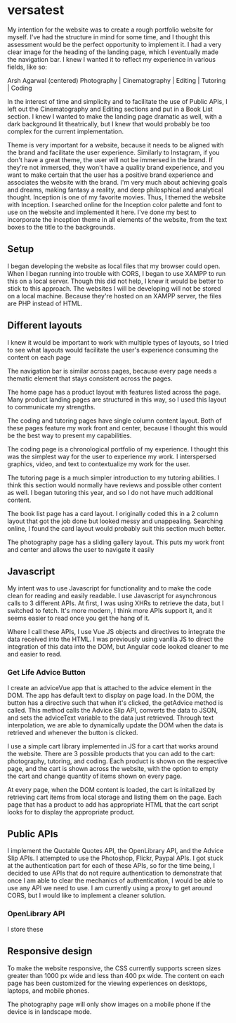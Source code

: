 # versatest

My intention for the website was to create a rough portfolio website for myself. I've had the structure in mind for some time, and I thought this assessment would be the perfect opportunity to implement it. I had a very clear image for the heading of the landing page, which I eventually made the navigation bar. I knew I wanted it to reflect my experience in various fields, like so:

Arsh Agarwal (centered)
Photography | Cinematography | Editing | Tutoring | Coding

In the interest of time and simplicity and to facilitate the use of Public APIs, I left out the Cinematography and Editing sections and put in a Book List section. I knew I wanted to make the landing page dramatic as well, with a dark background lit theatrically, but I knew that would probably be too complex for the current implementation.

Theme is very important for a website, because it needs to be aligned with the brand and facilitate the user experience. Similarly to Instagram, if you don't have a great theme, the user will not be immersed in the brand. If they're not immersed, they won't have a quality brand experience, and you want to make certain that the user has a positive brand experience and associates the website with the brand. I'm very much about achieving goals and dreams, making fantasy a reality, and deep philosphical and analytical thought. Inception is one of my favorite movies. Thus, I themed the website with Inception. I searched online for the Inception color palette and font to use on the website and implemented it here. I've done my best to incorporate the inception theme in all elements of the website, from the text boxes to the title to the backgrounds.
 

## Setup
I began developing the website as local files that my browser could open. When I began running into trouble with CORS, I began to use XAMPP to run this on a local server. Though this did not help, I knew it would be better to stick to this approach. The websites I will be developing will not be stored on a local machine. Because they're hosted on an XAMPP server, the files are PHP instead of HTML.

## Different layouts
	
I knew it would be important to work with multiple types of layouts, so I tried to see what layouts would facilitate the user's experience consuming the content on each page

The navigation bar is similar across pages, because every page needs a thematic element that stays consistent across the pages.
	
The home page has a product layout with features listed across the page. Many product landing pages are structured in this way, so I used this layout to communicate my strengths.

The coding and tutoring pages have single column content layout. Both of these pages feature my work front and center, because I thought this would be the best way to present my capabilities.
		
The coding page is a chronological portfolio of my experience. I thought this was the simplest way for the user to experience my work. I interspersed graphics, video, and text to contextualize my work for the user.
		
The tutoring page is a much simpler introduction to my tutoring abilities. I think this section would normally have reviews and possible other content as well. I began tutoring this year, and so I do not have much additional content.
	
The book list page has a card layout. I originally coded this in a 2 column layout that got the job done but looked messy and unappealing. Searching online, I found the card layout would probably suit this section much better.
		
The photography page has a sliding gallery layout. This puts my work front and center and allows the user to navigate it easily
	

## Javascript
	
My intent was to use Javascript for functionality and to make the code clean for reading and easily readable. I use Javascript for asynchronous calls to 3 different APIs. At first, I was using XHRs to retrieve the data, but I switched to fetch. It's more modern, I think more APIs support it, and it seems easier to read once you get the hang of it.
	
Where I call these APIs, I use Vue JS objects and directives to integrate the data received into the HTML. I was previously using vanilla JS to direct the integration of this data into the DOM, but Angular code looked cleaner to me and easier to read.
	
### Get Life Advice Button
I create an adviceVue app that is attached to the advice element in the DOM. The app has default text to display on page load. In the DOM, the button has a directive such that when it's clicked, the getAdvice method is called. This method calls the Advice Slip API, converts the data to JSON, and sets the adviceText variable to the data just retrieved. Through text interpolation, we are able to dynamically update the DOM when the data is retrieved and whenever the button is clicked. 

I use a simple cart library implemented in JS for a cart that works around the website. There are 3 possible products that you can add to the cart: photography, tutoring, and coding. Each product is shown on the respective page, and the cart is shown across the website, with the option to empty the cart and change quantity of items shown on every page.

At every page, when the DOM content is loaded, the cart is initalized by retrieving cart items from local storage and listing them on the page. Each page that has a product to add has appropriate HTML that the cart script looks for to display the appropriate product.

## Public APIs

I implement the Quotable Quotes API, the OpenLibrary API, and the Advice Slip APIs. I attempted to use the Photoshop, Flickr, Paypal APIs. I got stuck at the authentication part for each of these APIs, so for the time being, I decided to use APIs that do not require authentication to demonstrate that once I am able to clear the mechanics of authentication, I would be able to use any API we need to use. I am currently using a proxy to get around CORS, but I would like to implement a cleaner solution.

### OpenLibrary API
I store these 

## Responsive design

To make the website responsive, the CSS currently supports screen sizes greater than 1000 px wide and less than 400 px wide. The content on each page has been customized for the viewing experiences on desktops, laptops, and mobile phones.
	
The photography page will only show images on a mobile phone if the device is in landscape mode.

